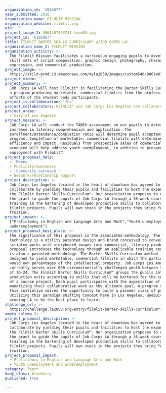 ```yaml
---
organization_id: '2016077'
year_submitted: 2016
organization_name: FILMLIT MISSION
organization_website: filmlit.org
ein: ''
project_image_2: 9861487393741-team89.jpg
project_id: '6102067'
title: FILMLIT BARTER SKILLS CURRICULUM™ w/JOB CORPS LA!
organization_name_2: FILMLIT MISSION
organization_activity: >-
  The Filmlit Mission facilitates a curriculum engaging pupils to develop in the
  skill sets of script composition, graphic design, photography, character
  expression, and commercial production.
project_image: >-
  https://skild-prod.s3.amazonaws.com/myla2050/images/custom540/9861487393741-team89.jpg
project_video: ''
project_summary: >-
  Job Corps LA will host FilmLit™ in facilitating the Barter Skills Curriculum,
  a program producing marketable, commercial filmlits from the professional
  efforts of the student body participants.
project_is_collaboration: 'Yes'
project_collaborators: FilmLit™ and Job Corps Los Angeles are collaborating.
project_areas:
  - City of Los Angeles
project_measure: >-
  Job Corps LA will conduct the TABE® assessment on our pupils to determine
  increase in literacy comprehension and application. The
  enrollment/attendance/completion ratio will determine pupil acceptance of the
  program. Completion of marketable, commercial filmlits will determine course
  efficiency and impact. Residuals from prospective sales of commercial filmlits
  produced will help address youth unemployment, in addition to prospective
  employment with FilmLit™.
project_proposal_help:
  - 'Money '
  - Publicity/awareness
  - 'Community outreach '
  - Network/relationship support
project_description: >-
  Job Corps Los Angeles located in the heart of downtown has agreed to
  collaborate by yielding their pupils and facilities to host the expansion of
  the Filmlit Barter Skills Curriculum™. Our organization proposes to utilize
  the grant to guide the pupils of Job Corps LA through a 36-week course,
  training in the bartering of developed production skills to collaborate on
  filmlit projects. Pupils will own stock in the projects they bring forth to
  fruition.
project_impact: >-
  ["Proficiency in English and Language Arts and Math","Youth unemployment and
  underemployment"]
project_proposal_best_place: >-
  The significance of this proposal is the associated methodology. The FilmLit™
  technology is a utility patented design and brand conceived to convert
  scripted works with storyboard images into commercial, literary products. The
  proposal introduces the technology through an applicable training course that
  is also a patented methodology. The Barter Skills Curriculum method is
  designed to yield marketable, commercial filmlits in which the participants
  would own percentages of the intellectual property. Job Corps Los Angeles
  currently serves over 600 circumstantially challenged youth between the ages
  of 16-24. The Filmlit Barter Skills Curriculum™ groups the pupils into
  production units according to skills that will be bartered for the completion
  of a course project. Each pupil participates with the expectation of
  monetizing their collaborative work as the ultimate goal. A program such as
  this initiative seizes the opportunity to build a pioneer class of producers
  utilizing this paradigm shifting concept here in Los Angeles, unequivocally
  proving LA to be the best place to learn!
challenge_url: >-
  https://challenge.la2050.org/entry/filmlit-barter-skills-curriculum™-w-job-corps-la!
empty_column_1: ''
project_proposal_description: >-
  Job Corps Los Angeles located in the heart of downtown has agreed to
  collaborate by yielding their pupils and facilities to host the expansion of
  the Filmlit Barter Skills Curriculum™. Our organization proposes to utilize
  the grant to guide the pupils of Job Corps LA through a 36-week course,
  training in the bartering of developed production skills to collaborate on
  filmlit projects. Pupils will own stock in the projects they bring forth to
  fruition.
project_proposal_impact:
  - Proficiency in English and Language Arts and Math
  - Youth unemployment and underemployment
category: learn
body_class: blueberry
published: true

---
```

